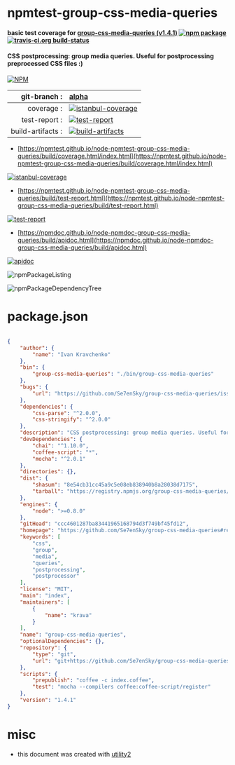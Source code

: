 # npmtest-group-css-media-queries

#### basic test coverage for  [group-css-media-queries (v1.4.1)](https://github.com/Se7enSky/group-css-media-queries#readme)  [![npm package](https://img.shields.io/npm/v/npmtest-group-css-media-queries.svg?style=flat-square)](https://www.npmjs.org/package/npmtest-group-css-media-queries) [![travis-ci.org build-status](https://api.travis-ci.org/npmtest/node-npmtest-group-css-media-queries.svg)](https://travis-ci.org/npmtest/node-npmtest-group-css-media-queries)

#### CSS postprocessing: group media queries. Useful for postprocessing preprocessed CSS files :)

[![NPM](https://nodei.co/npm/group-css-media-queries.png?downloads=true&downloadRank=true&stars=true)](https://www.npmjs.com/package/group-css-media-queries)

| git-branch : | [alpha](https://github.com/npmtest/node-npmtest-group-css-media-queries/tree/alpha)|
|--:|:--|
| coverage : | [![istanbul-coverage](https://npmtest.github.io/node-npmtest-group-css-media-queries/build/coverage.badge.svg)](https://npmtest.github.io/node-npmtest-group-css-media-queries/build/coverage.html/index.html)|
| test-report : | [![test-report](https://npmtest.github.io/node-npmtest-group-css-media-queries/build/test-report.badge.svg)](https://npmtest.github.io/node-npmtest-group-css-media-queries/build/test-report.html)|
| build-artifacts : | [![build-artifacts](https://npmtest.github.io/node-npmtest-group-css-media-queries/glyphicons_144_folder_open.png)](https://github.com/npmtest/node-npmtest-group-css-media-queries/tree/gh-pages/build)|

- [https://npmtest.github.io/node-npmtest-group-css-media-queries/build/coverage.html/index.html](https://npmtest.github.io/node-npmtest-group-css-media-queries/build/coverage.html/index.html)

[![istanbul-coverage](https://npmtest.github.io/node-npmtest-group-css-media-queries/build/screenCapture.buildCi.browser.%252Ftmp%252Fbuild%252Fcoverage.lib.html.png)](https://npmtest.github.io/node-npmtest-group-css-media-queries/build/coverage.html/index.html)

- [https://npmtest.github.io/node-npmtest-group-css-media-queries/build/test-report.html](https://npmtest.github.io/node-npmtest-group-css-media-queries/build/test-report.html)

[![test-report](https://npmtest.github.io/node-npmtest-group-css-media-queries/build/screenCapture.buildCi.browser.%252Ftmp%252Fbuild%252Ftest-report.html.png)](https://npmtest.github.io/node-npmtest-group-css-media-queries/build/test-report.html)

- [https://npmdoc.github.io/node-npmdoc-group-css-media-queries/build/apidoc.html](https://npmdoc.github.io/node-npmdoc-group-css-media-queries/build/apidoc.html)

[![apidoc](https://npmdoc.github.io/node-npmdoc-group-css-media-queries/build/screenCapture.buildCi.browser.%252Ftmp%252Fbuild%252Fapidoc.html.png)](https://npmdoc.github.io/node-npmdoc-group-css-media-queries/build/apidoc.html)

![npmPackageListing](https://npmtest.github.io/node-npmtest-group-css-media-queries/build/screenCapture.npmPackageListing.svg)

![npmPackageDependencyTree](https://npmtest.github.io/node-npmtest-group-css-media-queries/build/screenCapture.npmPackageDependencyTree.svg)



# package.json

```json

{
    "author": {
        "name": "Ivan Kravchenko"
    },
    "bin": {
        "group-css-media-queries": "./bin/group-css-media-queries"
    },
    "bugs": {
        "url": "https://github.com/Se7enSky/group-css-media-queries/issues"
    },
    "dependencies": {
        "css-parse": "^2.0.0",
        "css-stringify": "^2.0.0"
    },
    "description": "CSS postprocessing: group media queries. Useful for postprocessing preprocessed CSS files :)",
    "devDependencies": {
        "chai": "^1.10.0",
        "coffee-script": "*",
        "mocha": "^2.0.1"
    },
    "directories": {},
    "dist": {
        "shasum": "8e54cb31cc45a9c5e08eb838940b8a28038d7175",
        "tarball": "https://registry.npmjs.org/group-css-media-queries/-/group-css-media-queries-1.4.1.tgz"
    },
    "engines": {
        "node": ">=0.8.0"
    },
    "gitHead": "ccc4601287ba83441965168794d3f749bf45fd12",
    "homepage": "https://github.com/Se7enSky/group-css-media-queries#readme",
    "keywords": [
        "css",
        "group",
        "media",
        "queries",
        "postprocessing",
        "postprocessor"
    ],
    "license": "MIT",
    "main": "index",
    "maintainers": [
        {
            "name": "krava"
        }
    ],
    "name": "group-css-media-queries",
    "optionalDependencies": {},
    "repository": {
        "type": "git",
        "url": "git+https://github.com/Se7enSky/group-css-media-queries.git"
    },
    "scripts": {
        "prepublish": "coffee -c index.coffee",
        "test": "mocha --compilers coffee:coffee-script/register"
    },
    "version": "1.4.1"
}
```



# misc
- this document was created with [utility2](https://github.com/kaizhu256/node-utility2)
